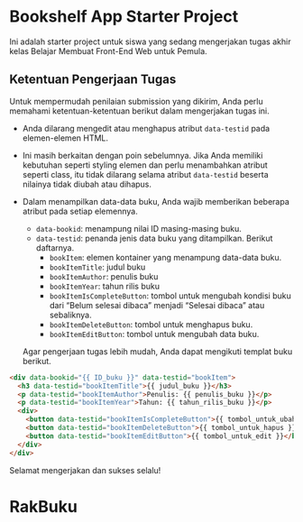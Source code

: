 # Bookshelf App Starter Project

Ini adalah starter project untuk siswa yang sedang mengerjakan tugas akhir kelas Belajar Membuat Front-End Web untuk Pemula.

## Ketentuan Pengerjaan Tugas

Untuk mempermudah penilaian submission yang dikirim, Anda perlu memahami ketentuan-ketentuan berikut dalam mengerjakan tugas ini.

- Anda dilarang mengedit atau menghapus atribut `data-testid` pada elemen-elemen HTML.
- Ini masih berkaitan dengan poin sebelumnya. Jika Anda memiliki kebutuhan seperti styling elemen dan perlu menambahkan atribut seperti class, itu tidak dilarang selama atribut `data-testid` beserta nilainya tidak diubah atau dihapus.
- Dalam menampilkan data-data buku, Anda wajib memberikan beberapa atribut pada setiap elemennya.

  - `data-bookid`: menampung nilai ID masing-masing buku.
  - `data-testid`: penanda jenis data buku yang ditampilkan. Berikut daftarnya.
    - `bookItem`: elemen kontainer yang menampung data-data buku.
    - `bookItemTitle`: judul buku
    - `bookItemAuthor`: penulis buku
    - `bookItemYear`: tahun rilis buku
    - `bookItemIsCompleteButton`: tombol untuk mengubah kondisi buku dari “Belum selesai dibaca” menjadi “Selesai dibaca” atau sebaliknya.
    - `bookItemDeleteButton`: tombol untuk menghapus buku.
    - `bookItemEditButton`: tombol untuk mengubah data buku.

  Agar pengerjaan tugas lebih mudah, Anda dapat mengikuti templat buku berikut.

```html
<div data-bookid="{{ ID_buku }}" data-testid="bookItem">
  <h3 data-testid="bookItemTitle">{{ judul_buku }}</h3>
  <p data-testid="bookItemAuthor">Penulis: {{ penulis_buku }}</p>
  <p data-testid="bookItemYear">Tahun: {{ tahun_rilis_buku }}</p>
  <div>
    <button data-testid="bookItemIsCompleteButton">{{ tombol_untuk_ubah_kondisi }}</button>
    <button data-testid="bookItemDeleteButton">{{ tombol_untuk_hapus }}</button>
    <button data-testid="bookItemEditButton">{{ tombol_untuk_edit }}</button>
  </div>
</div>
```

Selamat mengerjakan dan sukses selalu!
# RakBuku
